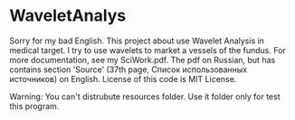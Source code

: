 # WaveletAnalys
Sorry for my bad English. 
This project about use Wavelet Analysis in medical target. I try to use wavelets to market a vessels of the fundus. For more documentation, see my SciWork.pdf. The pdf on Russian, but has contains section 'Source' (37th page, Список использованных источников) on English. 
License of this code is MIT License.

Warning: You can't distrubute resources folder. Use it folder only for test this program.
